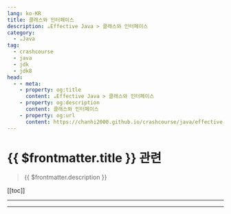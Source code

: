 ```yaml
---
lang: ko-KR
title: 클래스와 인터페이스
description: ☕️Effective Java > 클래스와 인터페이스
category: 
  - ☕️Java
tag: 
  - crashcourse
  - java
  - jdk
  - jdk8
head:
  - - meta:
    - property: og:title
      content: ☕️Effective Java > 클래스와 인터페이스
    - property: og:description
      content: 클래스와 인터페이스
    - property: og:url
      content: https://chanhi2000.github.io/crashcourse/java/effective-java/03-classes-and-interfaces.html
---
```


# {{ $frontmatter.title }} 관련

> {{ $frontmatter.description }}

[[toc]]

---

<!-- https://yangbongsoo.gitbook.io/study/java-effective-java/classes_and_interfaces -->

---

<TagLinks />